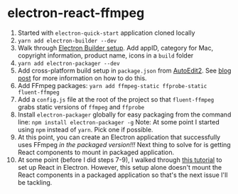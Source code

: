 # electron-react-ffmpeg

1. Started with `electron-quick-start` application cloned locally
2. `yarn add electron-builder --dev`
3. Walk through [Electron Builder setup](https://github.com/electron-userland/electron-builder#quick-setup-guide). Add appID, category for Mac, copyright information, product name, icons in a `build` folder
4. `yarn add electron-packager --dev`
5. Add cross-platform build setup in `package.json` from [AutoEdit2](https://github.com/OpenNewsLabs/autoEdit_2). See [blog post](http://pietropassarelli.com/ffmpeg-electron.html) for more information on how to do this.
6. Add FFmpeg packages:
`yarn add ffmpeg-static ffprobe-static fluent-ffmpeg`
7. Add a `config.js` file at the root of the project so that `fluent-ffmpeg` grabs static versions of `ffmpeg` and `ffprobe`
8. Install `electron-packager` globally for easy packaging from the command line:
`npm install electron-packager -g`
Note: At some point I started using `npm` instead of `yarn`. Pick one if possible.
9. At this point, you can create an Electron application that successfully uses FFmpeg *in the packaged version!!!* Next thing to solve for is getting React components to mount in packaged application.
10. At some point (before I did steps 7-9), I walked through [this tutorial](https://willowtreeapps.com/ideas/how-to-develop-apps-in-electron-using-react) to set up React in Electron. However, this setup alone doesn't mount the React components in a packaged application so that's the next issue I'll be tackling. 
